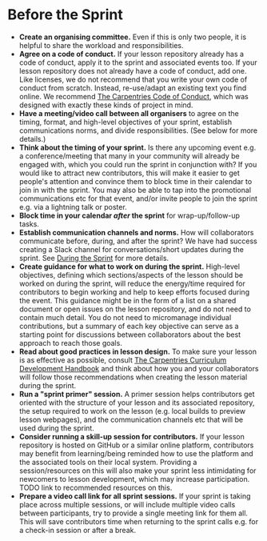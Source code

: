 # Before the Sprint

- **Create an organising committee.**
  Even if this is only two people, it is helpful to share the workload
  and responsibilities.
- **Agree on a code of conduct.**
  If your lesson repository already has a code of conduct,
  apply it to the sprint and associated events too.
  If your lesson repository does not already have a code of conduct,
  add one.
  Like licenses, we do not recommend that you write your own code of conduct from scratch.
  Instead, re-use/adapt an existing text you find online. We recommend
  [The Carpentries Code of Conduct](https://docs.carpentries.org/topic_folders/policies/code-of-conduct.html),
  which was designed with exactly these kinds of project in mind.
- **Have a meeting/video call between all organisers** to agree on
  the timing, format, and high-level objectives of your sprint,
  establish communications norms,
  and divide responsibilities.
  (See below for more details.)
- **Think about the timing of your sprint.**
  Is there any upcoming event e.g. a conference/meeting that many
  in your community will already be engaged with,
  which you could run the sprint in conjunction with?
  If you would like to attract new contributors,
  this will make it easier to get people's attention and
  convince them to block time in their calendar to join in with the sprint.
  You may also be able to tap into the promotional communications etc
  for that event, and/or invite people to join the sprint
  e.g. via a lightning talk or poster.
- **Block time in your calendar _after_ the sprint** for wrap-up/follow-up tasks.
- **Establish communication channels and norms.**
  How will collaborators communicate before, during, and after the sprint?
  We have had success creating a Slack channel for conversations/short updates
  during the sprint. See [During the Sprint](/during.md) for more details.
- **Create guidance for what to work on during the sprint.**
  High-level objectives, defining which sections/aspects of the lesson should be
  worked on during the sprint, will reduce the energy/time required for
  contributors to begin working and help to keep efforts focused during the event.
  This guidance might be in the form of a list on a shared document or
  open issues on the lesson repository,
  and do not need to contain much detail.
  You do not need to micromanage individual contributions,
  but a summary of each key objective can serve as a starting point
  for discussions between collaborators about the best approach
  to reach those goals.
- **Read about good practices in lesson design.**
  To make sure your lesson is as effective as possible, consult
  [The Carpentries Curriculum Development Handbook](https://cdh.carpentries.org)
  and think about how you and your collaborators will
  follow those recommendations when creating the lesson material during the sprint.
- **Run a "sprint primer" session.**
  A primer session helps contributors get oriented with the structure of your lesson and its associated repository,
  the setup required to work on the lesson
  (e.g. local builds to preview lesson webpages),
  and the communication channels etc that will be used during the sprint.
- **Consider running a skill-up session for contributors.**
  If your lesson repository is hosted on GitHub or a similar online platform,
  contributors may benefit from learning/being reminded how to use the platform
  and the associated tools on their local system.
  Providing a session/resources on this will also make your
  sprint less intimidating for newcomers to lesson development,
  which may increase participation.
  TODO link to recommended resources on this.
- **Prepare a video call link for all sprint sessions.**
  If your sprint is taking place across multiple sessions,
  or will include multiple video calls between participants,
  try to provide a single meeting link for them all.
  This will save contributors time when returning to the sprint calls
  e.g. for a check-in session or after a break.

